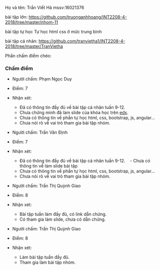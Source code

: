 Họ và tên: Trần Viết Hà
mssv:16021376


bài tập lớn: https://github.com/truonganhhoang/INT2208-4-2018/tree/master/nhom-11

bài tập tự học 
Tự học html css ở mức trung bình

bài tập cá nhân: 
https://github.com/tranvietha1/INT2208-4-2018/tree/master/TranVietha

Phần chấm điểm chéo:

### Chấm điểm
- Người chấm: Phạm Ngọc Duy
- Điểm: 7
- Nhận xét:
    - Đã có thông tin đầy đủ về bài tập cá nhân tuần 9-12.
    - Chưa chứng minh đã làm slide của khóa học trên [edx](https://www.edx.org/course/software-engineering-introduction-ubcx-softeng1x).
    - Chưa có thông tin về phần tự học html, css, bootstrap, js, angular...
    - Chưa nói rõ về vai trò tham gia bài tập nhóm.

- Người chấm: Trần Văn Định
- Điểm: 7
- Nhận xét:
    - Đã có thông tin đầy đủ về bài tập cá nhân tuần 9-12.
    - Chưa có thông tin về làm slide bài tập
    - Chưa có thông tin về phần tự học html, css, bootstrap, js, angular...
    - Chưa nói rõ về vai trò tham gia bài tập nhóm.
    
- Người chấm: Trần Thị Quỳnh Giao
- Điểm: 8
- Nhận xét:
    - Bài tập tuần làm đầy đủ, có link dẫn chứng.
    - Có tham gia làm slide, chưa có dẫn chứng.

- Người chấm: Trần Thị Quỳnh Giao
- Điểm: 8
- Nhận xét: 
    - Làm bài tập tuần đầy đủ.
    - Tham gia làm bài tập nhóm.
